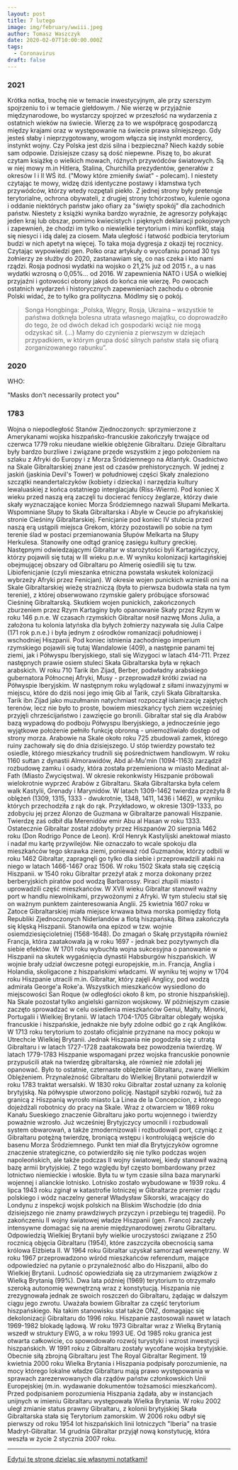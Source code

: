 ```yaml
---
layout: post
title: 7 lutego
image: img/february/wwiii.jpeg
author: Tomasz Waszczyk
date: 2020-02-07T10:00:00.000Z
tags:
  - Coronavirus
draft: false
---
```


### 2021

Krótka notka, trochę nie w temacie inwestycyjnym, ale przy szerszym spojrzeniu to i w temacie giełdowym. / Nie wierzę w przyjaźnie międzynarodowe, bo wystarczy spojrzeć w przeszłość na wydarzenia z ostatnich wieków na świecie. Wierzę za to we współpracę gospodarczą między krajami oraz w występowanie na świecie prawa silniejszego. Gdy jesteś słaby i nieprzygotowany, wrogom włącza się instynkt mordercy, instynkt wojny. Czy Polska jest dziś silna i bezpieczna? Niech każdy sobie sam odpowie. Dzisiejsze czasy są dość niepewne. Piszę to, bo akurat czytam książkę o wielkich mowach, różnych przywódców światowych. Są w niej mowy m.in Hitlera, Stalina, Churchilla prezydentów, generałów z okresów I i II WŚ itd. ("Mowy które zmieniły świat" - polecam). I niestety czytając te mowy, widzę dziś identyczne postawy i kłamstwa tych przywódców, którzy wtedy rozpętali piekło. Z jednej strony były pretensje terytorialne, ochrona obywateli, z drugiej strony tchórzostwo, kulenie ogona i oddanie niektórych państw jako ofiary za "święty spokój" dla zachodnich państw. Niestety z książki wynika bardzo wyraźnie, że agresorzy połykając jeden kraj lub obszar, pomimo kwiecistych i pięknych deklaracji pokojowych i zapewnień, że chodzi im tylko o niewielkie terytorium i mini konflikt, stają się niesyci i idą dalej za ciosem. Mała uległość i łatwość podbicia terytorium budzi w nich apetyt na więcej. To taka moja dygresja z okazji tej rocznicy. Czytając wypowiedzi gen. Polko oraz artykuły o wycofaniu ponad 30 tys żołnierzy ze służby do 2020, zastanawiam się, co nas czeka i kto nami rządzi. Rosja podnosi wydatki na wojsko o 21,2% już od 2015 r., a u nas wydatki wzrosną o 0,05%... od 2016. W zapewnienia NATO i USA o wielkiej przyjaźni i gotowości obrony jakoś do końca nie wierzę. Po owocach ostatnich wydarzeń i historycznych zapewnieniach zachodu o obronie Polski widać, że to tylko gra polityczna. Módlmy się o pokój.

> Songa Hongbinga: „Polska, Węgry, Rosja, Ukraina – wszystkie te państwa dotknęła bolesna utrata własnego majątku, co doprowadziło do tego, że od dwóch dekad ich gospodarki wciąż nie mogą odzyskać sił. (…) Mamy do czynienia z pierwszym w dziejach przypadkiem, w którym grupa dość silnych państw stała się ofiarą zorganizowanego rabunku”.

### 2020

WHO:

"Masks don't necessarily protect you"

### 1783

Wojna o niepodległość Stanów Zjednoczonych: sprzymierzone z Amerykanami wojska hiszpańsko-francuskie zakończyły trwające od czerwca 1779 roku nieudane wielkie oblężenie Gibraltaru.
Dzieje Gibraltaru były bardzo burzliwe i związane przede wszystkim z jego położeniem na szlaku z Afryki do Europy i z Morza Śródziemnego na Atlantyk.
Osadnictwo na Skale Gibraltarskiej znane jest od czasów prehistorycznych. W jednej z jaskiń (jaskinia Devil's Tower) w południowej części Skały znaleziono szczątki neandertalczyków (kobiety i dziecka) i narzędzia kultury lewaluaskiej z końca ostatniego interglacjału (Riss-Wierm).
Pod koniec X wieku przed naszą erą zaczęli tu docierać feniccy żeglarze, którzy dwie skały wyznaczające koniec Morza Śródziemnego nazwali Słupami Melkarta. Wspomniane Słupy to Skała Gibraltarska i Abyle w Ceucie po afrykańskiej stronie Cieśniny Gibraltarskiej. Fenicjanie pod koniec IV stulecia przed naszą erą ustąpili miejsca Grekom, którzy pozostawili po sobie na tym terenie ślad w postaci przemianowania Słupów Melkarta na Słupy Herkulesa. Stanowiły one odtąd granicę zasięgu kultury greckiej. Następnymi odwiedzającymi Gibraltar w starożytości byli Kartagińczycy, którzy pojawili się tutaj w III wieku p.n.e. W wyniku kolonizacji kartagińskiej obejmującej obszary od Gibraltaru po Almerię osiedlili się tu tzw. Libiofenicjanie (czyli mieszanka etniczna powstała wskutek kolonizacji wybrzeży Afryki przez Fenicjan).
W okresie wojen punickich wznieśli oni na Skale Gibraltarskiej wieżę strażniczą (była to pierwsza budowla stała na tym terenie), z której obserwowano rzymskie galery próbujące sforsować Cieśninę Gibraltarską. Skutkiem wojen punickich, zakończonych zburzeniem przez Rzym Kartaginy było opanowanie Skały przez Rzym w roku 146 p.n.e. W czasach rzymskich Gibraltar nosił nazwę Mons Julia, a założona tu kolonia latyńska dla byłych żołnierzy nazywała się Julia Calpe (171 rok p.n.e.) i była jednym z ośrodków romanizacji południowej i wschodniej Hiszpanii. Pod koniec istnienia zachodniego imperium rzymskiego pojawili się tutaj Wandalowie (409), a następnie panami tej ziemi, jak i Półwyspu Iberyjskiego, stali się Wizygoci w latach 414-711.
Przez następnych prawie osiem stuleci Skała Gibraltarska była w rękach arabskich. W roku 710 Tarik ibn Zijad, Berber, podwładny arabskiego gubernatora Północnej Afryki, Musy - przeprowadził krótki zwiad na Półwyspie Iberyjskim. W następnym roku wylądował z siłami inwazyjnymi w miejscu, które do dziś nosi jego imię Gib al Tarik, czyli Skała Gibraltarska. Tarik ibn Zijad jako muzułmanin natychmiast rozpoczął islamizację zajętych terenów, lecz nie było to proste, bowiem mieszkańcy tych ziem wcześniej przyjęli chrześcijaństwo i zawzięcie go bronili. Gibraltar stał się dla Arabów bazą wypadową do podboju Półwyspu Iberyjskiego, a jednocześnie jego wyjątkowe położenie pełniło funkcję obronną - uniemożliwiało dostęp od strony morza. Arabowie na Skale około roku 725 zbudowali zamek, którego ruiny zachowały się do dnia dzisiejszego. U stóp twierdzy powstało też osiedle, którego mieszkańcy trudnili się pośrednictwem handlowym. W roku 1160 sułtan z dynastii Almorawidów, Abd al-Mu'min (1094-1163) zarządził rozbudowę zamku i osady, która została przemieniona w miasto Medinat al-Fath (Miasto Zwycięstwa).
W okresie rekonkwisty Hiszpanie próbowali wielokrotnie wyprzeć Arabów z Gibraltaru. Skała Gibraltarska była celem walk Kastylii, Grenady i Marynidów. W latach 1309-1462 twierdza przeżyła 8 oblężeń (1309, 1315, 1333 - dwukrotnie, 1348, 1411, 1436 i 1462), w wyniku których przechodziła z rąk do rąk. Przykładowo, w okresie 1309-1333, po zdobyciu jej przez Alonzo de Guzmana w Gibraltarze panowali Hiszpanie. Twierdzę zaś odbił dla Merenidów emir Abu al Hasan w roku 1333. Ostatecznie Gibraltar został zdobyty przez Hiszpanów 20 sierpnia 1462 roku (Don Rodrigo Ponce de Leon). Król Henryk Kastylijski anektował miasto i nadał mu kartę przywilejów.
Nie oznaczało to wcale spokoju dla mieszkańców tego skrawka ziemi, ponieważ ród Guzmanów, którzy odbili w roku 1462 Gibraltar, zapragnęli go tylko dla siebie i przeprowadzili ataki na niego w latach 1466-1467 oraz 1506. W roku 1502 Skała stała się częścią Hiszpanii. w 1540 roku Gibraltar przeżył atak z morza dokonany przez berberyjskich piratów pod wodzą Barbarossy. Piraci złupili miasto i uprowadzili część mieszkańców.
W XVII wieku Gibraltar stanowił ważny port w handlu niewolnikami, przywożonymi z Afryki. W tym stuleciu stał się on ważnym punktem zainteresowania Anglii. 25 kwietnia 1607 roku w Zatoce Gibraltarskiej miała miejsce krwawa bitwa morska pomiędzy flotą Republiki Zjednoczonych Niderlandów a flotą hiszpańską. Bitwa zakończyła się klęską Hiszpanii. Stanowiła ona epizod w tzw. wojnie osiemdziesięcioletniej (1568-1648). Do zmagań o Skałę przystąpiła również Francja, która zaatakowała ją w roku 1697 - jednak bez pozytywnych dla siebie efektów. W 1701 roku wybuchła wojna sukcesyjna o panowanie w Hiszpanii na skutek wygaśnięcia dynastii Habsburgów hiszpańskich. W wojnie brały udział ówczesne potęgi europejskie, m.in. Francja, Anglia i Holandia, skoligacone z hiszpańskimi władcami.
W wyniku tej wojny w 1704 roku Hiszpanie utracili m.in. Gibraltar, który zajęli Anglicy, pod wodzą admirała George'a Roke'a. Wszystkich mieszkańców wysiedlono do miejscowości San Roque (w odległości około 8 km, po stronie hiszpańskiej). Na Skale pozostał tylko angielski garnizon wojskowy. W późniejszym czasie zaczęto sprowadzać w celu osiedlenia mieszkańców Genui, Malty, Minorki, Portugalii i Wielkiej Brytanii. W latach 1704-1705 Gibraltar oblegały wojska francuskie i hiszpańskie, jednakże nie były zdolne odbić go z rąk Anglików.
W 1713 roku terytorium to zostało oficjalnie przyznane na mocy pokoju w Utrechcie Wielkiej Brytanii. Jednak Hiszpania nie pogodziła się z utratą Gibraltaru i w latach 1727-1728 zaatakowała bez powodzenia twierdzę. W latach 1779-1783 Hiszpanie wspomagani przez wojska francuskie ponownie przypuścili atak na twierdzę gibraltarską, ale również nie zdołali jej opanować. Było to ostatnie, czternaste oblężenie Gibraltaru, zwane Wielkim Oblężeniem.
Przynależność Gibraltaru do Wielkiej Brytanii potwierdził w roku 1783 traktat wersalski. W 1830 roku Gibraltar został uznany za kolonię brytyjską. Na półwyspie utworzono policję. Nastąpił szybki rozwój, tuż za granicą z Hiszpanią wyrosło miasto La Linea de la Concepcion, z którego dojeżdżali robotnicy do pracy na Skale. Wraz z otwarciem w 1869 roku Kanału Sueskiego znaczenie Gibraltaru jako portu wojennego i twierdzy poważnie wzrosło. Już wcześniej Brytyjczycy umocnili i rozbudowali system obwarowań, a także zmodernizowali i rozbudowali port, czyniąc z Gibraltaru potężną twierdzę, broniącą wstępu i kontrolującą wejście do basenu Morza Śródziemnego. Punkt ten miał dla Brytyjczyków ogromne znaczenie strategiczne, co potwierdziło się nie tylko podczas wojen napoleońskich, ale także podczas II wojny światowej, kiedy stanowił ważną bazę armii brytyjskiej. Z tego względu był często bombardowany przez lotnictwo niemieckie i włoskie. Była tu w tym czasie silna baza marynarki wojennej i alianckie lotnisko. Lotnisko zostało wybudowane w 1939 roku.
4 lipca 1943 roku zginął w katastrofie lotniczej w Gibraltarze premier rządu polskiego i wódz naczelny generał Władysław Sikorski, wracający do Londynu z inspekcji wojsk polskich na Bliskim Wschodzie (do dnia dzisiejszego nie znamy prawdziwych przyczyn i przebiegu tej tragedii).
Po zakończeniu II wojny światowej władze Hiszpanii (gen. Franco) zaczęły intensywne domagać się na arenie międzynarodowej zwrotu Gibraltaru. Odpowiedzią Wielkiej Brytanii były wielkie uroczystości związane z 250 rocznicą objęcia Gibraltaru (1954), które zaszczyciła obecnością sama królowa Elżbieta II.
W 1964 roku Gibraltar uzyskał samorząd wewnętrzny. W roku 1967 przeprowadzono wśród mieszkańców referendum, mające odpowiedzieć na pytanie o przynależność albo do Hiszpanii, albo do Wielkiej Brytanii. Ludność opowiedziała się za utrzymaniem związków z Wielką Brytanią (99%). Dwa lata później (1969) terytorium to otrzymało szeroką autonomię wewnętrzną wraz z konstytucją. Hiszpania nie zrezygnowała jednak ze swoich roszczeń do Gibraltaru, żądając w dalszym ciągu jego zwrotu. Uważała bowiem Gibraltar za część terytorium hiszpańskiego. Na takim stanowisku stał także ONZ, domagając się dekolonizacji Gibraltaru do 1996 roku. Hiszpanie zastosowali nawet w latach 1969-1982 blokadę lądową. W roku 1973 Gibraltar wraz z Wielką Brytanią wszedł w struktury EWG, a w roku 1993 UE.
Od 1985 roku granica jest otwarta całkowicie, co spowodowało rozwój turystyki i wzrost inwestycji hiszpańskich. W 1991 roku z Gibraltaru zostały wycofane wojska brytyjskie. Obecnie siłą zbrojną Gibraltaru jest The Royal Gibraltar Regiment. 19 kwietnia 2000 roku Wielka Brytania i Hiszpania podpisały porozumienie, na mocy którego lokalne władze Gibraltaru mają prawo występowania w sprawach zarezerwowanych dla rządów państw członkowskich Unii Europejskiej (m.in. wydawanie dokumentów tożsamości mieszkańcom). Przed podpisaniem porozumienia Hiszpania żądała, aby w instancjach unijnych w imieniu Gibraltaru występowała Wielka Brytania.
W roku 2002 uległ zmianie status prawny Gibraltaru, z kolonii brytyjskiej Skała Gibraltarska stała się Terytorium zamorskim. W 2006 roku odbył się pierwszy od roku 1954 lot hiszpańskich linii lotniczych "Iberia" na trasie Madryt-Gibraltar. 14 grudnia Gibraltar przyjął nową konstytucję, która weszła w życie 2 stycznia 2007 roku.

---

<a href="https://github.com/TomaszWaszczyk/historia.waszczyk.com/edit/master/src/content/february-7.md" target="_blank">Edytuj tę stronę dzieląc się własnymi notatkami!</a>
